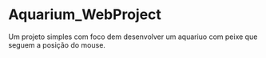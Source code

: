 # Aquarium_WebProject
 Um projeto simples com foco dem desenvolver um aquariuo com peixe que seguem a posição do mouse.
